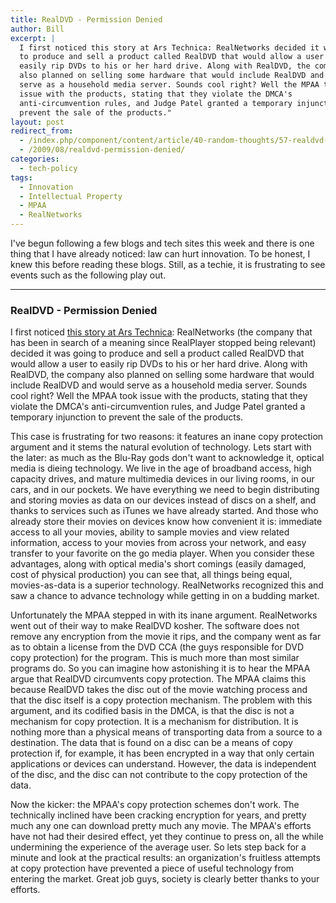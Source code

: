 ```yaml
---
title: RealDVD - Permission Denied
author: Bill
excerpt: |
  I first noticed this story at Ars Technica: RealNetworks decided it was going
  to produce and sell a product called RealDVD that would allow a user to
  easily rip DVDs to his or her hard drive. Along with RealDVD, the company
  also planned on selling some hardware that would include RealDVD and would
  serve as a household media server. Sounds cool right? Well the MPAA took
  issue with the products, stating that they violate the DMCA's
  anti-circumvention rules, and Judge Patel granted a temporary injunction to
  prevent the sale of the products."
layout: post
redirect_from:
  - /index.php/component/content/article/40-random-thoughts/57-realdvd-permission-denied
  - /2009/08/realdvd-permission-denied/
categories:
  - tech-policy
tags:
  - Innovation
  - Intellectual Property
  - MPAA
  - RealNetworks
---
```

I've begun following a few blogs and tech sites this week and there is one
thing that I have already noticed: law can hurt innovation. To be honest, I
knew this before reading these blogs. Still, as a techie, it is frustrating to
see events such as the following play out.

-------------------------------------------------------------------------------

### RealDVD - Permission Denied

I first noticed [this story at Ars Technica][1]: RealNetworks (the company that
has been in search of a meaning since RealPlayer stopped being relevant)
decided it was going to produce and sell a product called RealDVD that would
allow a user to easily rip DVDs to his or her hard drive. Along with RealDVD,
the company also planned on selling some hardware that would include RealDVD
and would serve as a household media server. Sounds cool right? Well the MPAA
took issue with the products, stating that they violate the DMCA's
anti-circumvention rules, and Judge Patel granted a temporary injunction to
prevent the sale of the products.

This case is frustrating for two reasons: it features an inane copy protection
argument and it stems the natural evolution of technology. Lets start with the
later: as much as the Blu-Ray gods don't want to acknowledge it, optical media
is dieing technology. We live in the age of broadband access, high capacity
drives, and mature multimedia devices in our living rooms, in our cars, and in
our pockets. We have everything we need to begin distributing and storing
movies as data on our devices instead of discs on a shelf, and thanks to
services such as iTunes we have already started. And those who already store
their movies on devices know how convenient it is: immediate access to all your
movies, ability to sample movies and view related information, access to your
movies from across your network, and easy transfer to your favorite on the go
media player. When you consider these advantages, along with optical media's
short comings (easily damaged, cost of physical production) you can see that,
all things being equal, movies-as-data is a superior technology. RealNetworks
recognized this and saw a chance to advance technology while getting in on a
budding market.

Unfortunately the MPAA stepped in with its inane argument. RealNetworks went
out of their way to make RealDVD kosher. The software does not remove any
encryption from the movie it rips, and the company went as far as to obtain a
license from the DVD CCA (the guys responsible for DVD copy protection) for the
program. This is much more than most similar programs do. So you can imagine
how astonishing it is to hear the MPAA argue that RealDVD circumvents copy
protection. The MPAA claims this because RealDVD takes the disc out of the
movie watching process and that the disc itself is a copy protection mechanism.
The problem with this argument, and its codified basis in the DMCA, is that the
disc is not a mechanism for copy protection. It is a mechanism for
distribution. It is nothing more than a physical means of transporting data
from a source to a destination. The data that is found on a disc can be a means
of copy protection if, for example, it has been encrypted in a way that only
certain applications or devices can understand. However, the data is
independent of the disc, and the disc can not contribute to the copy protection
of the data.

Now the kicker: the MPAA's copy protection schemes don't work. The technically
inclined have been cracking encryption for years, and pretty much any one can
download pretty much any movie. The MPAA's efforts have not had their desired
effect, yet they continue to press on, all the while undermining the experience
of the average user. So lets step back for a minute and look at the practical
results: an organization's fruitless attempts at copy protection have prevented
a piece of useful technology from entering the market. Great job guys, society
is clearly better thanks to your efforts.

 [1]: http://arstechnica.com/tech-policy/news/2009/08/realdvd-barred-from-market-while-judge-opines-about-fair-use.ars
